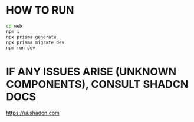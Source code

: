 # HOW TO RUN

``` bash
cd web
npm i
npx prisma generate
npx prisma migrate dev
npm run dev 
```
# IF ANY ISSUES ARISE (UNKNOWN COMPONENTS), CONSULT SHADCN DOCS 
https://ui.shadcn.com